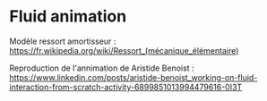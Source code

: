 # Fluid animation

Modèle ressort amortisseur : https://fr.wikipedia.org/wiki/Ressort_(mécanique_élémentaire)

Reproduction de l'annimation de Aristide Benoist : https://www.linkedin.com/posts/aristide-benoist_working-on-fluid-interaction-from-scratch-activity-6899851013994479616-0I3T
